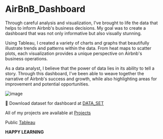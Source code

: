# AirBnB_Dashboard



Through careful analysis and visualization, I've brought to life the data that helps to inform Airbnb's business decisions. My goal was to create a dashboard that was not only informative but also visually stunning.

Using Tableau, I created a variety of charts and graphs that beautifully illustrate trends and patterns within the data. From heat maps to scatter plots, each visualization provides a unique perspective on Airbnb's business operations.

As a data analyst, I believe that the power of data lies in its ability to tell a story. Through this dashboard, I've been able to weave together the narrative of Airbnb's success and growth, while also highlighting areas for improvement and potential opportunities.


![image](https://user-images.githubusercontent.com/117584708/224561128-a406d70e-391b-475d-8eb9-5a47458c5ba6.png)


🧾 Download dataset for dashboard at [DATA_SET](https://github.com/Chikkuduakanksha/AirBnB_Dashboard/blob/main/AirBnb_tutorial_Data.xlsx)


All of my projects are available at [Projects](https://github.com/Chikkuduakanksha?tab=repositories)

 Public [Tableau](https://public.tableau.com/app/profile/akanksha.chikkudu/viz/AirBnBDashboard_16786414093610/AirBnb)


**HAPPY LEARNING**
